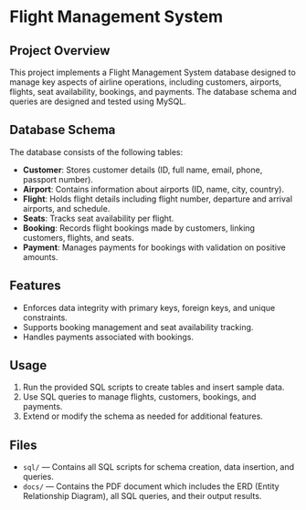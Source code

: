 # Flight Management System

## Project Overview  
This project implements a Flight Management System database designed to manage key aspects of airline operations, including customers, airports, flights, seat availability, bookings, and payments. The database schema and queries are designed and tested using MySQL.

## Database Schema  
The database consists of the following tables:  

- **Customer**: Stores customer details (ID, full name, email, phone, passport number).  
- **Airport**: Contains information about airports (ID, name, city, country).  
- **Flight**: Holds flight details including flight number, departure and arrival airports, and schedule.  
- **Seats**: Tracks seat availability per flight.  
- **Booking**: Records flight bookings made by customers, linking customers, flights, and seats.  
- **Payment**: Manages payments for bookings with validation on positive amounts.

## Features  
- Enforces data integrity with primary keys, foreign keys, and unique constraints.  
- Supports booking management and seat availability tracking.  
- Handles payments associated with bookings.

## Usage  
1. Run the provided SQL scripts to create tables and insert sample data.  
2. Use SQL queries to manage flights, customers, bookings, and payments.  
3. Extend or modify the schema as needed for additional features.

## Files  
- `sql/` — Contains all SQL scripts for schema creation, data insertion, and queries.  
- `docs/` — Contains the PDF document which includes the ERD (Entity Relationship Diagram), all SQL queries, and their output results.
